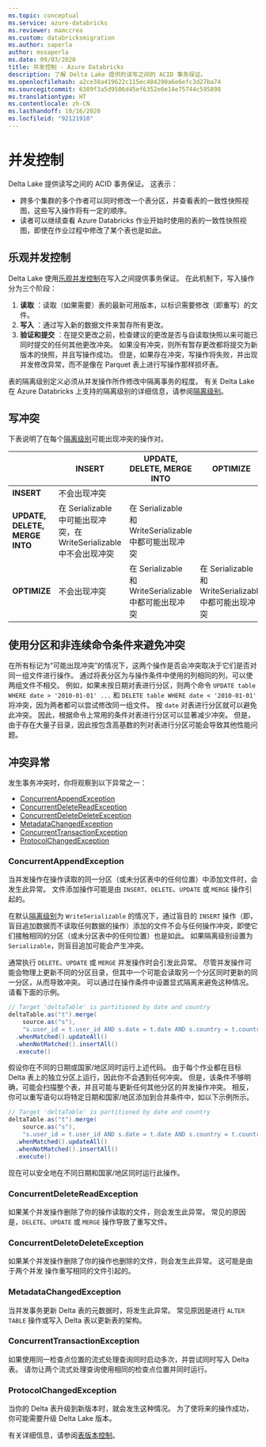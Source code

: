```yaml
---
ms.topic: conceptual
ms.service: azure-databricks
ms.reviewer: mamccrea
ms.custom: databricksmigration
ms.author: saperla
author: mssaperla
ms.date: 09/03/2020
title: 并发控制 - Azure Databricks
description: 了解 Delta Lake 提供的读写之间的 ACID 事务保证。
ms.openlocfilehash: a2ce38a419622c115ec484290a6e6efc3d27ba74
ms.sourcegitcommit: 6309f3a5d9506d45ef6352e0e14e75744c595898
ms.translationtype: HT
ms.contentlocale: zh-CN
ms.lasthandoff: 10/16/2020
ms.locfileid: "92121910"
---
```

# <a name="concurrency-control"></a>并发控制

Delta Lake 提供读写之间的 ACID 事务保证。 这表示：

* 跨多个集群的多个作者可以同时修改一个表分区，并查看表的一致性快照视图，这些写入操作将有一定的顺序。
* 读者可以继续查看 Azure Databricks 作业开始时使用的表的一致性快照视图，即使在作业过程中修改了某个表也是如此。

## <a name="optimistic-concurrency-control"></a>乐观并发控制

Delta Lake 使用[乐观并发控制](https://en.wikipedia.org/wiki/Optimistic_concurrency_control)在写入之间提供事务保证。 在此机制下，写入操作分为三个阶段：

1. **读取** ：读取（如果需要）表的最新可用版本，以标识需要修改（即重写）的文件。
2. **写入** ：通过写入新的数据文件来暂存所有更改。
3. **验证和提交** ：在提交更改之前，检查建议的更改是否与自读取快照以来可能已同时提交的任何其他更改冲突。 如果没有冲突，则所有暂存更改都将提交为新版本的快照，并且写操作成功。 但是，如果存在冲突，写操作将失败，并出现并发修改异常，而不是像在 Parquet 表上进行写操作那样损坏表。

表的隔离级别定义必须从并发操作所作修改中隔离事务的程度。
有关 Delta Lake 在 Azure Databricks 上支持的隔离级别的详细信息，请参阅[隔离级别](optimizations/isolation-level.md)。

## <a name="write-conflicts"></a>写冲突

下表说明了在每个[隔离级别](optimizations/isolation-level.md)可能出现冲突的操作对。

|                                | INSERT                                                             | UPDATE, DELETE, MERGE INTO                         | OPTIMIZE                                           |
|--------------------------------|--------------------------------------------------------------------|----------------------------------------------------|----------------------------------------------------|
| **INSERT**                     | 不会出现冲突                                                    |                                                    |                                                    |
| **UPDATE, DELETE, MERGE INTO** | 在 Serializable 中可能出现冲突，在 WriteSerializable 中不会出现冲突 | 在 Serializable 和 WriteSerializable 中都可能出现冲突 |                                                    |
| **OPTIMIZE**                   | 不会出现冲突                                                    | 在 Serializable 和 WriteSerializable 中都可能出现冲突 | 在 Serializable 和 WriteSerializable 中都可能出现冲突 |

## <a name="avoid-conflicts-using-partitioning-and-disjoint-command-conditions"></a>使用分区和非连续命令条件来避免冲突

在所有标记为“可能出现冲突”的情况下，这两个操作是否会冲突取决于它们是否对同一组文件进行操作。 通过将表分区为与操作条件中使用的列相同的列，可以使两组文件不相交。 例如，如果未按日期对表进行分区，则两个命令 `UPDATE table WHERE date > '2010-01-01' ...` 和 `DELETE table WHERE date < '2010-01-01'` 将冲突，因为两者都可以尝试修改同一组文件。 按 `date` 对表进行分区就可以避免此冲突。 因此，根据命令上常用的条件对表进行分区可以显著减少冲突。 但是，由于存在大量子目录，因此按包含高基数的列对表进行分区可能会导致其他性能问题。

## <a name="conflict-exceptions"></a>冲突异常

发生事务冲突时，你将观察到以下异常之一：

* [ConcurrentAppendException](#concurrentappendexception)
* [ConcurrentDeleteReadException](#concurrentdeletereadexception)
* [ConcurrentDeleteDeleteException](#concurrentdeletedeleteexception)
* [MetadataChangedException](#metadatachangedexception)
* [ConcurrentTransactionException](#concurrenttransactionexception)
* [ProtocolChangedException](#protocolchangedexception)

### <a name="concurrentappendexception"></a>ConcurrentAppendException

当并发操作在操作读取的同一分区（或未分区表中的任何位置）中添加文件时，会发生此异常。 文件添加操作可能是由 `INSERT`、`DELETE`、`UPDATE` 或 `MERGE` 操作引起的。

在默认[隔离级别](optimizations/isolation-level.md)为 `WriteSerializable` 的情况下，通过盲目的 `INSERT` 操作（即，盲目追加数据而不读取任何数据的操作）添加的文件不会与任何操作冲突，即使它们接触相同的分区（或未分区表中的任何位置）也是如此。 如果隔离级别设置为 `Serializable`，则盲目追加可能会产生冲突。

通常执行 `DELETE`、`UPDATE` 或 `MERGE` 并发操作时会引发此异常。 尽管并发操作可能会物理上更新不同的分区目录，但其中一个可能会读取另一个分区同时更新的同一分区，从而导致冲突。 可以通过在操作条件中设置显式隔离来避免这种情况。 请看下面的示例。

```scala
// Target 'deltaTable' is partitioned by date and country
deltaTable.as("t").merge(
    source.as("s"),
    "s.user_id = t.user_id AND s.date = t.date AND s.country = t.country")
  .whenMatched().updateAll()
  .whenNotMatched().insertAll()
  .execute()
```

假设你在不同的日期或国家/地区同时运行上述代码。 由于每个作业都在目标 Delta 表上的独立分区上运行，因此你不会遇到任何冲突。 但是，该条件不够明确，可能会扫描整个表，并且可能与更新任何其他分区的并发操作冲突。 相反，你可以重写语句以将特定日期和国家/地区添加到合并条件中，如以下示例所示。

```scala
// Target 'deltaTable' is partitioned by date and country
deltaTable.as("t").merge(
    source.as("s"),
    "s.user_id = t.user_id AND s.date = t.date AND s.country = t.country AND t.date = '" + <date> + "' AND t.country = '" + <country> + "'")
  .whenMatched().updateAll()
  .whenNotMatched().insertAll()
  .execute()
```

现在可以安全地在不同日期和国家/地区同时运行此操作。

### <a name="concurrentdeletereadexception"></a>ConcurrentDeleteReadException

如果某个并发操作删除了你的操作读取的文件，则会发生此异常。 常见的原因是，`DELETE`、`UPDATE` 或 `MERGE` 操作导致了重写文件。

### <a name="concurrentdeletedeleteexception"></a>ConcurrentDeleteDeleteException

如果某个并发操作删除了你的操作也删除的文件，则会发生此异常。 这可能是由于两个并发 <compaction> 操作重写相同的文件引起的。

### <a name="metadatachangedexception"></a>MetadataChangedException

当并发事务更新 Delta 表的元数据时，将发生此异常。 常见原因是进行 `ALTER TABLE` 操作或写入 Delta 表以更新表的架构。

### <a name="concurrenttransactionexception"></a>ConcurrentTransactionException

如果使用同一检查点位置的流式处理查询同时启动多次，并尝试同时写入 Delta 表。 请勿让两个流式处理查询使用相同的检查点位置并同时运行。

### <a name="protocolchangedexception"></a>ProtocolChangedException

当你的 Delta 表升级到新版本时，就会发生这种情况。 为了使将来的操作成功，你可能需要升级 Delta Lake 版本。

有关详细信息，请参阅[表版本控制](versioning.md)。

<!--delta-oss-only
.. <compaction> replace:: file compaction-->

<!--delta-edge-only
.. <compaction> replace:: optimize-->